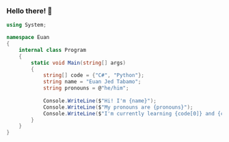 ### Hello there! 👋

```csharp
using System;

namespace Euan
{
    internal class Program
    {
        static void Main(string[] args)
        {
			string[] code = {"C#", "Python"};
            string name = "Euan Jed Tabamo";
            string pronouns = @"he/him";
            
			Console.WriteLine($"Hi! I'm {name}");
			Console.WriteLine($"My pronouns are {pronouns}");
			Console.WriteLine($"I'm currently learning {code[0]} and {code[1]}");
        }
    }
}
```

<!--
**u1tbmo/u1tbmo** is a ✨ _special_ ✨ repository because its `README.md` (this file) appears on your GitHub profile.

Here are some ideas to get you started:

- 🔭 I’m currently working on ...
- 🌱 I’m currently learning ...
- 👯 I’m looking to collaborate on ...
- 🤔 I’m looking for help with ...
- 💬 Ask me about ...
- 📫 How to reach me: ...
- 😄 Pronouns: ...
- ⚡ Fun fact: ...
-->

